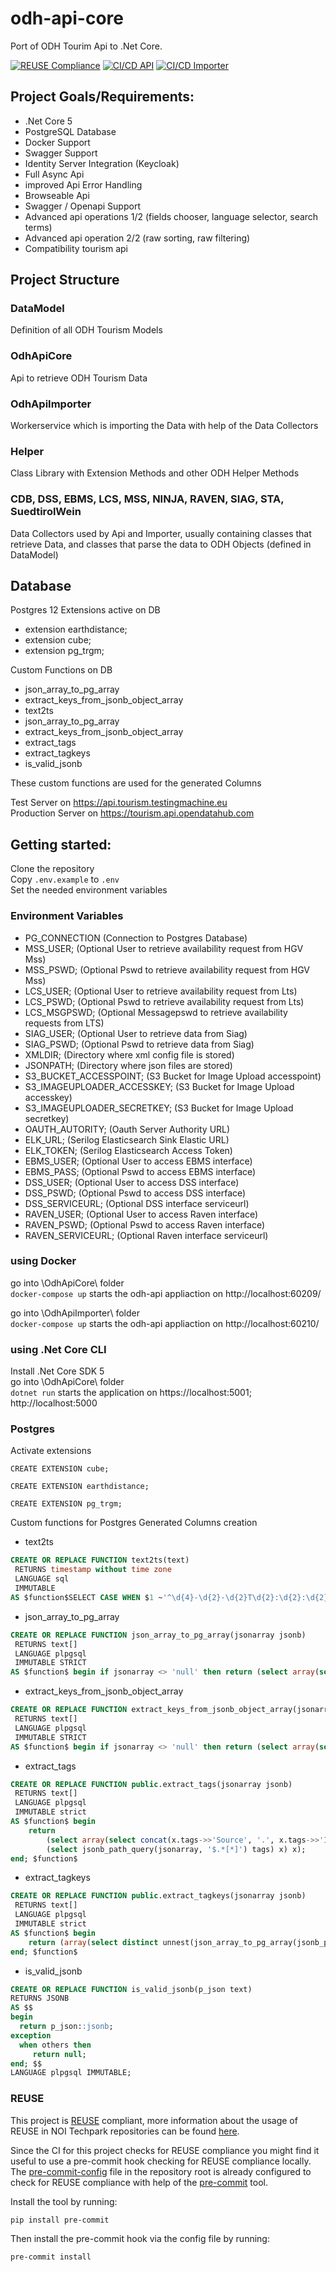 <!--
SPDX-FileCopyrightText: NOI Techpark <digital@noi.bz.it>

SPDX-License-Identifier: CC0-1.0
-->

# odh-api-core

Port of ODH Tourim Api to .Net Core.

[![REUSE Compliance](https://github.com/noi-techpark/odh-api-core/actions/workflows/reuse.yml/badge.svg)](https://github.com/noi-techpark/odh-docs/wiki/REUSE#badges)
[![CI/CD API](https://github.com/noi-techpark/odh-api-core/actions/workflows/main_api.yml/badge.svg)](https://github.com/noi-techpark/odh-api-core/actions/workflows/main_api.yml)
[![CI/CD Importer](https://github.com/noi-techpark/odh-api-core/actions/workflows/main_importer.yml/badge.svg)](https://github.com/noi-techpark/odh-api-core/actions/workflows/main_importer.yml)

## Project Goals/Requirements:

* .Net Core 5
* PostgreSQL Database
* Docker Support
* Swagger Support
* Identity Server Integration (Keycloak)
* Full Async Api
* improved Api Error Handling
* Browseable Api
* Swagger / Openapi Support
* Advanced api operations 1/2 (fields chooser, language selector, search terms)
* Advanced api operation 2/2 (raw sorting, raw filtering)
* Compatibility tourism api

## Project Structure

### DataModel

Definition of all ODH Tourism Models

### OdhApiCore

Api to retrieve ODH Tourism Data

### OdhApiImporter

Workerservice which is importing the Data with help of the Data Collectors

### Helper

Class Library with Extension Methods and other ODH Helper Methods

### CDB, DSS, EBMS, LCS, MSS, NINJA, RAVEN, SIAG, STA, SuedtirolWein

Data Collectors used by Api and Importer, usually containing classes that retrieve Data, and classes that parse the data to ODH Objects (defined in DataModel)

## Database

Postgres 12 
Extensions active on DB

* extension earthdistance;
* extension cube;
* extension pg_trgm;

Custom Functions on DB

* json_array_to_pg_array
* extract_keys_from_jsonb_object_array
* text2ts
* json_array_to_pg_array
* extract_keys_from_jsonb_object_array
* extract_tags
* extract_tagkeys
* is_valid_jsonb

These custom functions are used for the generated Columns

Test Server on https://api.tourism.testingmachine.eu  
Production Server on https://tourism.api.opendatahub.com

## Getting started:

Clone the repository  
Copy `.env.example` to `.env`  
Set the needed environment variables

### Environment Variables

* PG_CONNECTION (Connection to Postgres Database)
* MSS_USER; (Optional User to retrieve availability request from HGV Mss)
* MSS_PSWD; (Optional Pswd to retrieve availability request from HGV Mss)
* LCS_USER; (Optional User to retrieve availability request from Lts)
* LCS_PSWD; (Optional Pswd to retrieve availability request from Lts)
* LCS_MSGPSWD; (Optional Messagepswd to retrieve availability requests from LTS)
* SIAG_USER; (Optional User to retrieve data from Siag)
* SIAG_PSWD; (Optional Pswd to retrieve data from Siag)
* XMLDIR; (Directory where xml config file is stored)
* JSONPATH; (Directory where json files are stored)
* S3_BUCKET_ACCESSPOINT; (S3 Bucket for Image Upload accesspoint)
* S3_IMAGEUPLOADER_ACCESSKEY; (S3 Bucket for Image Upload accesskey)
* S3_IMAGEUPLOADER_SECRETKEY; (S3 Bucket for Image Upload secretkey)
* OAUTH_AUTORITY; (Oauth Server Authority URL)
* ELK_URL; (Serilog Elasticsearch Sink Elastic URL)
* ELK_TOKEN; (Serilog Elasticsearch Access Token)
* EBMS_USER; (Optional User to access EBMS interface)
* EBMS_PASS; (Optional Pswd to access EBMS interface)
* DSS_USER; (Optional User to access DSS interface)
* DSS_PSWD; (Optional Pswd to access DSS interface)
* DSS_SERVICEURL; (Optional DSS interface serviceurl)
* RAVEN_USER; (Optional User to access Raven interface)
* RAVEN_PSWD; (Optional Pswd to access Raven interface)
* RAVEN_SERVICEURL; (Optional Raven interface serviceurl)

### using Docker

go into \OdhApiCore\ folder \
`docker-compose up` starts the odh-api appliaction on http://localhost:60209/

go into \OdhApiImporter\ folder \
`docker-compose up` starts the odh-api appliaction on http://localhost:60210/

### using .Net Core CLI

Install .Net Core SDK 5\
go into \OdhApiCore\ folder \
`dotnet run`
starts the application on 
https://localhost:5001;
http://localhost:5000

### Postgres

Activate extensions

```
CREATE EXTENSION cube;
```
```
CREATE EXTENSION earthdistance;
```
```
CREATE EXTENSION pg_trgm;
```

Custom functions for Postgres Generated Columns creation

* text2ts

```sql
CREATE OR REPLACE FUNCTION text2ts(text)
 RETURNS timestamp without time zone
 LANGUAGE sql
 IMMUTABLE
AS $function$SELECT CASE WHEN $1 ~'^\d{4}-\d{2}-\d{2}T\d{2}:\d{2}:\d{2}(\.\d+)?(?:Z|\+\d{2}:\d{2})?$' THEN CAST($1 AS timestamp without time zone) END; $function$;
```
* json_array_to_pg_array

```sql
CREATE OR REPLACE FUNCTION json_array_to_pg_array(jsonarray jsonb)
 RETURNS text[]
 LANGUAGE plpgsql
 IMMUTABLE STRICT
AS $function$ begin if jsonarray <> 'null' then return (select array(select jsonb_array_elements_text(jsonarray))); else return null; end if; end; $function$;
```

* extract_keys_from_jsonb_object_array

```sql
CREATE OR REPLACE FUNCTION extract_keys_from_jsonb_object_array(jsonarray jsonb, key text DEFAULT 'Id'::text)
 RETURNS text[]
 LANGUAGE plpgsql
 IMMUTABLE STRICT
AS $function$ begin if jsonarray <> 'null' then return (select array(select data2::jsonb->> key from (select jsonb_array_elements_text(jsonarray) as data2) as subsel)); else return null; end if; end; $function$;
```

* extract_tags

```sql
CREATE OR REPLACE FUNCTION public.extract_tags(jsonarray jsonb)
 RETURNS text[]
 LANGUAGE plpgsql
 IMMUTABLE strict
AS $function$ begin
	return
		(select array(select concat(x.tags->>'Source', '.', x.tags->>'Id') from
		(select jsonb_path_query(jsonarray, '$.*[*]') tags) x) x);
end; $function$
```

* extract_tagkeys

```sql
CREATE OR REPLACE FUNCTION public.extract_tagkeys(jsonarray jsonb)
 RETURNS text[]
 LANGUAGE plpgsql
 IMMUTABLE strict
AS $function$ begin
	return (array(select distinct unnest(json_array_to_pg_array(jsonb_path_query_array(jsonarray, '$.*[*].Id')))));
end; $function$
```

* is_valid_jsonb

```sql
CREATE OR REPLACE FUNCTION is_valid_jsonb(p_json text) 
RETURNS JSONB
AS $$
begin
  return p_json::jsonb;
exception 
  when others then
     return null;  
end; $$ 
LANGUAGE plpgsql IMMUTABLE;
```

### REUSE

This project is [REUSE](https://reuse.software) compliant, more information about the usage of REUSE in NOI Techpark repositories can be found [here](https://github.com/noi-techpark/odh-docs/wiki/Guidelines-for-developers-and-licenses#guidelines-for-contributors-and-new-developers).

Since the CI for this project checks for REUSE compliance you might find it useful to use a pre-commit hook checking for REUSE compliance locally. The [pre-commit-config](.pre-commit-config.yaml) file in the repository root is already configured to check for REUSE compliance with help of the [pre-commit](https://pre-commit.com) tool.

Install the tool by running:
```bash
pip install pre-commit
```
Then install the pre-commit hook via the config file by running:
```bash
pre-commit install
```
